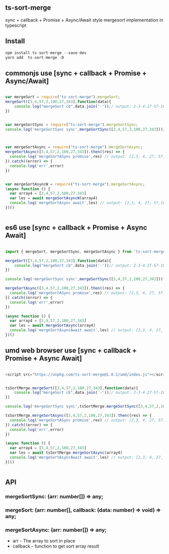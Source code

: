 ## ts-sort-merge

sync + callback + Promise + Async/Await style mergesort implementation in typescript

## Install

```js
npm install ts-sort-merge --save-dev
yarn add  ts-sort-merge -D
```


## commonjs use  [sync + callback + Promise + Async/Await]

```js

var mergeSort = require("ts-sort-merge").mergeSort;
mergeSort([3,4,57,2,100,27,343],function(data){
    console.log("mergeSort cb",data.join('-'))// output: 2-3-4-27-57-100-343
})


var mergeSortSync = require("ts-sort-merge").mergeSortSync;
console.log('mergeSortSync sync',mergeSortSync([3,4,57,2,100,27,343]))// output: [2,3, 4, 27, 57,100,343]



var mergeSortAsync = require("ts-sort-merge").mergeSortAsync;
mergeSortAsync([3,4,57,2,100,27,343]).then((res) => {
  console.log('mergeSortASync promise',res) // output: [2,3, 4, 27, 57,100,343]
}).catch((error) => {
  console.log('err',error)
})


var mergeSortAsyncW = require("ts-sort-merge").mergeSortAsync;
(async function () {
  var array4 = [3,4,57,2,100,27,343]
  var les = await mergeSortAsyncW(array4)
  console.log('mergeSortAsync await',les) // output: [2,3, 4, 27, 57,100,343]
})()



```

## es6 use  [sync + callback + Promise + Async Await]

```js 

import { mergeSort, mergeSortSync, mergeSortAsync } from 'ts-sort-merge'

mergeSort([3,4,57,2,100,27,343],function(data){
    console.log("mergeSort cb",data.join('-'))// output: 2-3-4-27-57-100-343
})

console.log('mergeSortSync sync',mergeSortSync([3,4,57,2,100,27,343]))

mergeSortAsync([3,4,57,2,100,27,343]).then((res) => {
  console.log('mergeSortASync promise',res) // output: [2,3, 4, 27, 57,100,343]
}).catch((error) => {
  console.log('err',error)
})

(async function () {
  var array4 = [3,4,57,2,100,27,343]
  var les = await mergeSortAsync(array4)
  console.log('mergeSortAsyncAwait await',les) // output: [2,3, 4, 27, 57,100,343]
})()


```




## umd web browser use  [sync + callback + Promise + Async Await]

```js

<script src="https://unpkg.com/ts-sort-merge@1.0.1/umd/index.js"></script>


tsSortMerge.mergeSort([3,4,57,2,100,27,343],function(data){
    console.log("mergeSort cb",data.join('-'))// output: 2-3-4-27-57-100-343
})

console.log('mergeSortSync sync',tsSortMerge.mergeSortSync([3,4,57,2,100,27,343]))

tsSortMerge.mergeSortAsync([3,4,57,2,100,27,343]).then((res) => {
  console.log('mergeSortASync promise',res) // output: [2,3, 4, 27, 57,100,343]
}).catch((error) => {
  console.log('err',error)
})

(async function () {
  var array4 = [3,4,57,2,100,27,343]
  var les = await tsSortMerge.mergeSortAsync(array4)
  console.log('mergeSortAsyncAwait await',les) // output: [2,3, 4, 27, 57,100,343]
})()



```


## API
### mergeSortSync: (arr: number[]) => any;
### mergeSort: (arr: number[], callback: (data: number) => void) => any;
### mergeSortAsync: (arr: number[]) => any;

- arr - The array to sort in place
- callback - function to get sort array result 